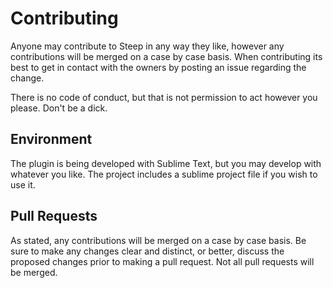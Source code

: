 # Contributing
Anyone may contribute to Steep in any way they like, however any contributions will be merged on a case by case basis. When contributing its best to get in contact with the owners by posting an issue regarding the change.

There is no code of conduct, but that is not permission to act however you please. Don't be a dick.

## Environment
The plugin is being developed with Sublime Text, but you may develop with whatever you like. The project includes a sublime project file if you wish to use it.

## Pull Requests
As stated, any contributions will be merged on a case by case basis. Be sure to make any changes clear and distinct, or better, discuss the proposed changes prior to making a pull request. Not all pull requests will be merged.

